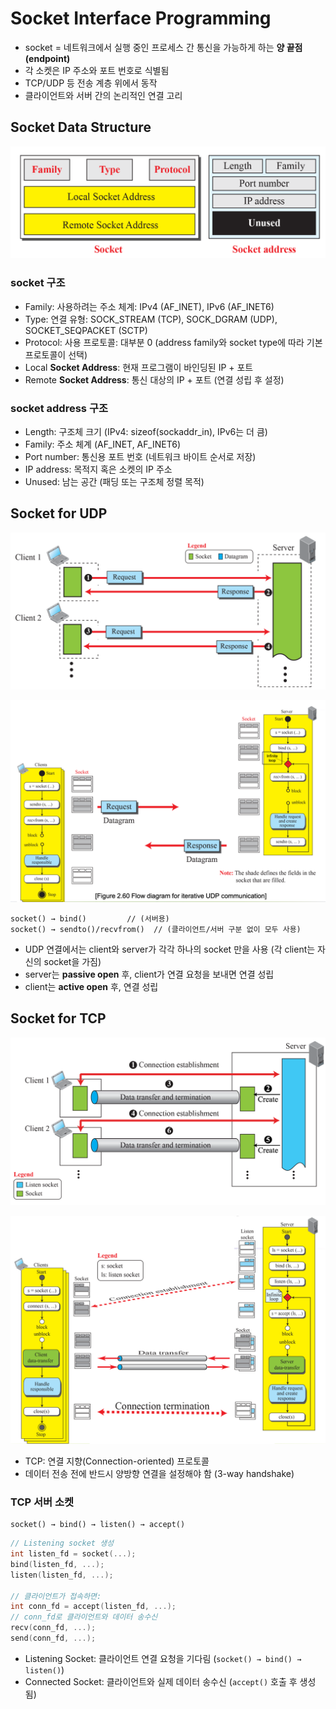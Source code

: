 # Socket Interface Programming

- socket = 네트워크에서 실행 중인 프로세스 간 통신을 가능하게 하는 **양 끝점(endpoint)**
- 각 소켓은 IP 주소와 포트 번호로 식별됨
- TCP/UDP 등 전송 계층 위에서 동작
- 클라이언트와 서버 간의 논리적인 연결 고리

## Socket Data Structure

![socket data structure](../screenshots/2.5.1.png)

### socket 구조

- Family: 사용하려는 주소 체계: IPv4 (AF_INET), IPv6 (AF_INET6)
- Type: 연결 유형: SOCK_STREAM (TCP), SOCK_DGRAM (UDP), SOCKET_SEQPACKET (SCTP)
- Protocol: 사용 프로토콜: 대부분 0 (address family와 socket type에 따라 기본 프로토콜이 선택)
- Local **Socket Address**: 현재 프로그램이 바인딩된 IP + 포트
- Remote **Socket Address**: 통신 대상의 IP + 포트 (연결 성립 후 설정)

### socket address 구조

- Length: 구조체 크기 (IPv4: sizeof(sockaddr_in), IPv6는 더 큼)
- Family: 주소 체계 (AF_INET, AF_INET6)
- Port number: 통신용 포트 번호 (네트워크 바이트 순서로 저장)
- IP address: 목적지 혹은 소켓의 IP 주소
- Unused: 남는 공간 (패딩 또는 구조체 정렬 목적)

## Socket for UDP

![socket for UDP](../screenshots/2.5.2.png)

![flow diagram for UDP communication](../screenshots/2.5.3.png)

```
socket() → bind()         // (서버용)
socket() → sendto()/recvfrom()  // (클라이언트/서버 구분 없이 모두 사용)
```

- UDP 연결에서는 client와 server가 각각 하나의 socket 만을 사용 (각 client는 자신의 socket을 가짐)
- server는 **passive open** 후, client가 연결 요청을 보내면 연결 성립
- client는 **active open** 후, 연결 성립

## Socket for TCP

![socket for TCP](../screenshots/2.5.4.png)

![flow diagram for TCP communication](../screenshots/2.5.5.png)

- TCP: 연결 지향(Connection-oriented) 프로토콜
- 데이터 전송 전에 반드시 양방향 연결을 설정해야 함 (3-way handshake)

### TCP 서버 소켓

```
socket() → bind() → listen() → accept()
```

```c
// Listening socket 생성
int listen_fd = socket(...);
bind(listen_fd, ...);
listen(listen_fd, ...);

// 클라이언트가 접속하면:
int conn_fd = accept(listen_fd, ...);
// conn_fd로 클라이언트와 데이터 송수신
recv(conn_fd, ...);
send(conn_fd, ...);
```

- Listening Socket: 클라이언트 연결 요청을 기다림 (`socket() → bind() → listen()`)
- Connected Socket: 클라이언트와 실제 데이터 송수신 (`accept()` 호출 후 생성됨)
